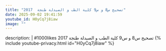 ```yaml
---
title: "تصحيح س8 و س9 كلية الطب و الصيدلة طنجة  2017"
date: 2025-09-02 19:41:59 
youtube_id: H0yCq7j8iaw
image: ""
---
```

description: |
  #1000likes
  تصحيح س8 و س9 كلية الطب و الصيدلة طنجة  2017
{% include youtube-privacy.html id="H0yCq7j8iaw" %}
